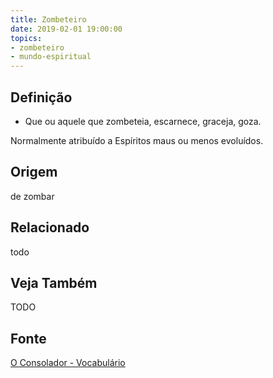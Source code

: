 ```yaml
---
title: Zombeteiro
date: 2019-02-01 19:00:00
topics:
- zombeteiro
- mundo-espiritual
---
```


## Definição
* Que ou aquele que zombeteia, escarnece, graceja, goza.

Normalmente atribuído a Espíritos maus ou menos evoluídos.

## Origem
de zombar

## Relacionado
todo

## Veja Também
TODO

## Fonte
[O Consolador - Vocabulário](http://www.oconsolador.com.br/linkfixo/vocabulario/principal.html)
